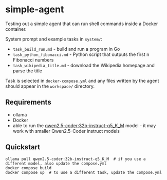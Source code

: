 # simple-agent

Testing out a simple agent that can run shell commands inside a Docker container.

System prompt and example tasks in `system/`:

- `task_build_run.md` - build and run a program in Go
- `task_python_fibonacci.md` - Python script that outputs the first n Fibonacci numbers
- `task_wikipedia_title.md` - download the Wikipedia homepage and parse the title

Task is selected in `docker-compose.yml` and any files written by the agent should appear in the `workspace/` directory.

## Requirements

- ollama
- Docker
- able to run the [qwen2.5-coder:32b-instruct-q5_K_M](https://ollama.com/library/qwen2.5-coder:32b-instruct-q5_K_M) model - it may work with smaller Qwen2.5-Coder instruct models

## Quickstart

```shell
ollama pull qwen2.5-coder:32b-instruct-q5_K_M  # if you use a different model, also update the compose.yml
docker compose build
docker compose up  # to use a different task, update the compose.yml
```
